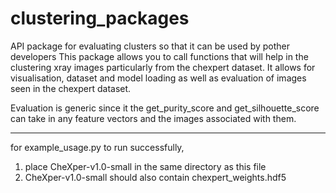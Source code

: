 # clustering_packages
API package for evaluating clusters so that it can be used by pother developers
This package allows you to call functions that will help in the clustering xray images particularly from
the chexpert dataset.
It allows for visualisation, dataset and model loading as well as evaluation of images seen in the 
chexpert dataset.

Evaluation is generic since it the get_purity_score and get_silhouette_score can take in any
feature vectors and the images associated with them.

---------------------------------------------------------------------------------------------
for example_usage.py to run successfully, 
1) place CheXper-v1.0-small in the same directory as this file
2) CheXper-v1.0-small should also contain chexpert_weights.hdf5
